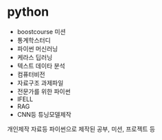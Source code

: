 # python
- boostcourse 미션
- 통계학스터디
- 파이썬 머신러닝
- 케라스 딥러닝
- 텍스트 데이타 분석
- 컴퓨터비전
- 자료구조 과제파일
- 전문가를 위한 파이썬
- IFELL
- RAG
- CNN등 튜닝모델제작

개인제작 자료등 파이썬으로 제작된 공부, 미션, 프로젝트 등



